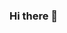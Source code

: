 ### Hi there 👋

<!--
**Dark-python-dob/Dark-python-dob** is a ✨ _special_ ✨ repository because its `README.md` (this file) appears on your GitHub profile.

Here are some ideas to get you started:

- 🔭 Back to backhchodi
- 🌱 currently learning 
- ⚡ Fun fact: I love cats 😂😍 bus matlab khana chahta hun sab cat😥
